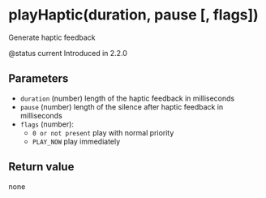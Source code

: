 # playHaptic\(duration, pause \[, flags\]\)

Generate haptic feedback

@status current Introduced in 2.2.0

## Parameters

* `duration` \(number\) length of the haptic feedback in milliseconds
* `pause` \(number\) length of the silence after haptic feedback in milliseconds
* `flags` \(number\):
  * `0 or not present` play with normal priority
  * `PLAY_NOW` play immediately

## Return value

none

